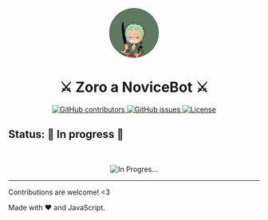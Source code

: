 <p align="center">
    <img src="assets/zoro.png" alt="Logo" height=100rem width=100rem  style="border-radius:50%">
    <h1 align="center">⚔️ Zoro a NoviceBot ⚔️</h1>
</p>

<p align="center">
    <a href="">
      <img alt="GitHub contributors" src="https://img.shields.io/github/contributors/Arun-kc/novicebot?color=green&logo=github&style=for-the-badge" />
    </a>
    <a href="">
      <img alt="GitHub issues" src="https://img.shields.io/github/issues/Arun-kc/novicebot?color=yellow&logo=github&style=for-the-badge" />
    </a>
    <a href="">
      <img alt="License" src="https://img.shields.io/github/license/Arun-kc/novicebot?logo=github&style=for-the-badge" />
    </a>
</p>

## Status: 🚀 In progress 🚀
<br>

<p align="center">
      <img alt="In Progres..." src="https://media.giphy.com/media/YnvdzzjwKpgW9gAHq4/giphy.gif" />
</p>

---

Contributions are welcome! <3 

Made with :heart: and JavaScript.
</p>